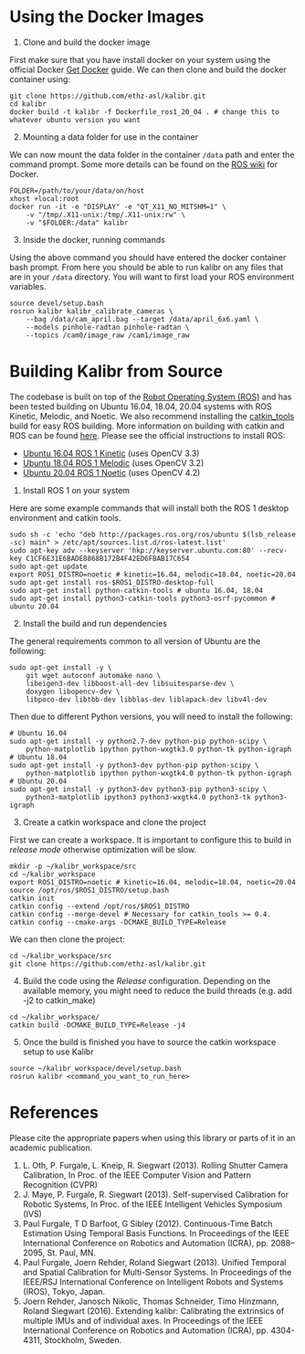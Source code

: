 
# Using the Docker Images

1. Clone and build the docker image <br/>

First make sure that you have install docker on your system using the official Docker [Get Docker](https://docs.docker.com/get-docker/) guide.
We can then clone and build the docker container using:
```
git clone https://github.com/ethz-asl/kalibr.git
cd kalibr
docker build -t kalibr -f Dockerfile_ros1_20_04 . # change this to whatever ubuntu version you want
```

2. Mounting a data folder for use in the container <br/>

We can now mount the data folder in the container `/data` path and enter the command prompt.
Some more details can be found on the [ROS wiki](http://wiki.ros.org/docker/Tutorials/GUI) for Docker.
```
FOLDER=/path/to/your/data/on/host
xhost +local:root
docker run -it -e "DISPLAY" -e "QT_X11_NO_MITSHM=1" \
    -v "/tmp/.X11-unix:/tmp/.X11-unix:rw" \
    -v "$FOLDER:/data" kalibr
```

3. Inside the docker, running commands <br>

Using the above command you should have entered the docker container bash prompt.
From here you should be able to run kalibr on any files that are in your `/data` directory.
You will want to first load your ROS environment variables.
```
source devel/setup.bash
rosrun kalibr kalibr_calibrate_cameras \
    --bag /data/cam_april.bag --target /data/april_6x6.yaml \
    --models pinhole-radtan pinhole-radtan \
    --topics /cam0/image_raw /cam1/image_raw
```




# Building Kalibr from Source
The codebase is built on top of the [Robot Operating System (ROS)](https://www.ros.org/) and has been tested building on Ubuntu 16.04, 18.04, 20.04 systems with ROS Kinetic, Melodic, and Noetic.
We also recommend installing the [catkin_tools](https://github.com/catkin/catkin_tools) build for easy ROS building.
More information on building with catkin and ROS can be found [here](http://wiki.ros.org/catkin/Tutorials).
Please see the official instructions to install ROS:

- [Ubuntu 16.04 ROS 1 Kinetic](http://wiki.ros.org/kinetic/Installation/Ubuntu) (uses OpenCV 3.3)
- [Ubuntu 18.04 ROS 1 Melodic](http://wiki.ros.org/melodic/Installation/Ubuntu) (uses OpenCV 3.2)
- [Ubuntu 20.04 ROS 1 Noetic](http://wiki.ros.org/noetic/Installation/Ubuntu) (uses OpenCV 4.2)

1. Install ROS 1 on your system <br>

Here are some example commands that will install both the ROS 1 desktop environment and catkin tools.
```
sudo sh -c 'echo "deb http://packages.ros.org/ros/ubuntu $(lsb_release -sc) main" > /etc/apt/sources.list.d/ros-latest.list'
sudo apt-key adv --keyserver 'hkp://keyserver.ubuntu.com:80' --recv-key C1CF6E31E6BADE8868B172B4F42ED6FBAB17C654
sudo apt-get update
export ROS1_DISTRO=noetic # kinetic=16.04, melodic=18.04, noetic=20.04
sudo apt-get install ros-$ROS1_DISTRO-desktop-full
sudo apt-get install python-catkin-tools # ubuntu 16.04, 18.04
sudo apt-get install python3-catkin-tools python3-osrf-pycommon # ubuntu 20.04
```


2. Install the build and run dependencies <br>

The general requirements common to all version of Ubuntu are the following:
```
sudo apt-get install -y \
    git wget autoconf automake nano \
    libeigen3-dev libboost-all-dev libsuitesparse-dev \
    doxygen libopencv-dev \
    libpoco-dev libtbb-dev libblas-dev liblapack-dev libv4l-dev
```

Then due to different Python versions, you will need to install the following:
```
# Ubuntu 16.04
sudo apt-get install -y python2.7-dev python-pip python-scipy \
    python-matplotlib ipython python-wxgtk3.0 python-tk python-igraph
# Ubuntu 18.04
sudo apt-get install -y python3-dev python-pip python-scipy \
    python-matplotlib ipython python-wxgtk4.0 python-tk python-igraph
# Ubuntu 20.04
sudo apt-get install -y python3-dev python3-pip python3-scipy \
    python3-matplotlib ipython3 python3-wxgtk4.0 python3-tk python3-igraph
```

3. Create a catkin workspace and clone the project<br>

First we can create a workspace.
It is important to configure this to build in *release mode* otherwise optimization will be slow.
```
mkdir -p ~/kalibr_workspace/src
cd ~/kalibr_workspace
export ROS1_DISTRO=noetic # kinetic=16.04, melodic=18.04, noetic=20.04
source /opt/ros/$ROS1_DISTRO/setup.bash
catkin init
catkin config --extend /opt/ros/$ROS1_DISTRO
catkin config --merge-devel # Necessary for catkin_tools >= 0.4.
catkin config --cmake-args -DCMAKE_BUILD_TYPE=Release
```

We can then clone the project:
```
cd ~/kalibr_workspace/src
git clone https://github.com/ethz-asl/kalibr.git
```

4. Build the code using the _Release_ configuration.
Depending on the available memory, you might need to reduce the build threads (e.g. add -j2 to catkin_make) <br>

```
cd ~/kalibr_workspace/
catkin build -DCMAKE_BUILD_TYPE=Release -j4
```


5. Once the build is finished you have to source the catkin workspace setup to use Kalibr

```
source ~/kalibr_workspace/devel/setup.bash
rosrun kalibr <command_you_want_to_run_here>
```



# References
Please cite the appropriate papers when using this library or parts of it in an academic publication.

1. <a name="othlu"></a>L. Oth, P. Furgale, L. Kneip, R. Siegwart (2013). Rolling Shutter Camera Calibration, In Proc. of the IEEE Computer Vision and Pattern Recognition (CVPR)
1. <a name="jmaye"></a> J. Maye, P. Furgale, R. Siegwart (2013). Self-supervised Calibration for Robotic Systems, In Proc. of the IEEE Intelligent Vehicles Symposium (IVS)
1. <a name="paul2"></a>Paul Furgale, T D Barfoot, G Sibley (2012). Continuous-Time Batch Estimation Using Temporal Basis Functions. In Proceedings of the IEEE International Conference on Robotics and Automation (ICRA), pp. 2088–2095, St. Paul, MN.
1. <a name="paul1"></a>Paul Furgale, Joern Rehder, Roland Siegwart (2013). Unified Temporal and Spatial Calibration for Multi-Sensor Systems. In Proceedings of the IEEE/RSJ International Conference on Intelligent Robots and Systems (IROS), Tokyo, Japan.
1. <a name="joern1"></a>Joern Rehder, Janosch Nikolic, Thomas Schneider, Timo Hinzmann, Roland Siegwart (2016). Extending kalibr: Calibrating the extrinsics of multiple IMUs and of individual axes. In Proceedings of the IEEE International Conference on Robotics and Automation (ICRA), pp. 4304-4311, Stockholm, Sweden.
